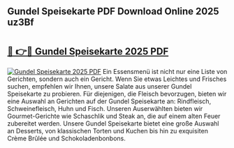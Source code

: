 ## Gundel Speisekarte PDF Download Online 2025 uz3Bf

# <h2><a href="http://gc7n5t.nevu.top/?p=Gundel+Speisekarte">🔗 👉🔴 Gundel Speisekarte 2025 PDF</a></h2>

[![Gundel Speisekarte 2025 PDF](https://i.imgur.com/dBaPXMq.png)](http://gc7n5t.nevu.top/?p=Gundel+Speisekarte)
Ein Essensmenü ist nicht nur eine Liste von Gerichten, sondern auch ein Gericht. Wenn Sie etwas Leichtes und Frisches suchen, empfehlen wir Ihnen, unsere Salate aus unserer Gundel Speisekarte zu probieren. Für diejenigen, die Fleisch bevorzugen, bieten wir eine Auswahl an Gerichten auf der Gundel Speisekarte an: Rindfleisch, Schweinefleisch, Huhn und Fisch. Unseren Auserwählten bieten wir Gourmet-Gerichte wie Schaschlik und Steak an, die auf einem alten Feuer zubereitet werden. Unsere Gundel Speisekarte bietet eine große Auswahl an Desserts, von klassischen Torten und Kuchen bis hin zu exquisiten Crème Brûlée und Schokoladenbonbons.
